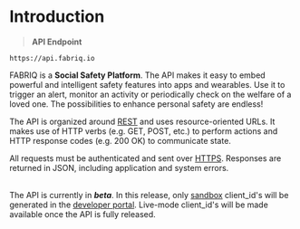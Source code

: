 # Introduction

> **API Endpoint**

```text
https://api.fabriq.io
```


FABRIQ is a **Social Safety Platform**.  The API makes it easy to embed powerful and intelligent safety
features into apps and wearables.  Use it to trigger an alert, monitor an activity or periodically check on
the welfare of a loved one.  The possibilities to enhance personal safety are endless!

The API is organized around [REST](http://en.wikipedia.org/wiki/Representational_State_Transfer) and uses
resource-oriented URLs. It makes use of HTTP verbs (e.g. GET, POST, etc.) to perform actions and
HTTP response codes (e.g. 200 OK) to communicate state.

All requests must be authenticated and sent over [HTTPS](https://en.wikipedia.org/wiki/HTTPS). Responses are returned in JSON, including application and system errors.


<br>

<aside class="info">
The API is currently in <b><i>beta</i></b>.  In this release, only <a href="#sandbox">sandbox</a> 
client_id's will be generated in the <a href="https://developer.fabriq.io">developer portal</a>.  
Live-mode client_id's will be made available once the API is fully released.
</aside>
